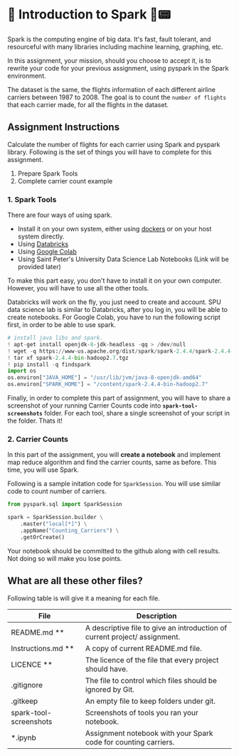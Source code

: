# :hatched_chick: Introduction to Spark :penguin::pager:

Spark is the computing engine of big data. It's fast, fault tolerant, and resourceful with many libraries including machine learning, graphing, etc.

In this assignment, your mission, should you choose to accept it, is to rewrite your code for your previous assignment, using pyspark in the Spark environment. 

The dataset is the same, the flights information of each different airline carriers between 1987 to 2008. The goal is to count the `number of flights` that each carrier made, for all the flights in the dataset.

## Assignment Instructions

Calculate the number of flights for each carrier using Spark and pyspark library. Following is the set of things you will have to complete for this assignment.

1. Prepare Spark Tools
2. Complete carrier count example

### 1. Spark Tools

There are four ways of using spark. 

- Install it on your own system, either using [dockers](http://docker.com/) or on your host system directly.
- Using [Databricks](https://community.cloud.databricks.com/)
- Using [Google Colab](https://colab.research.google.com/)
- Using Saint Peter's University Data Science Lab Notebooks (Link will be provided later)

To make this part easy, you don't have to install it on your own computer. However, you will have to use all the other tools. 

Databricks will work on the fly, you just need to create and account. SPU data science lab is similar to Databricks, after you log in, you will be able to create notebooks. For Google Colab, you have to run the following script first, in order to be able to use spark.

``` py
# install java libs and spark.
! apt-get install openjdk-8-jdk-headless -qq > /dev/null
! wget -q https://www-us.apache.org/dist/spark/spark-2.4.4/spark-2.4.4-bin-hadoop2.7.tgz
! tar xf spark-2.4.4-bin-hadoop2.7.tgz
! pip install -q findspark
import os
os.environ["JAVA_HOME"] = "/usr/lib/jvm/java-8-openjdk-amd64"
os.environ["SPARK_HOME"] = "/content/spark-2.4.4-bin-hadoop2.7"
```

Finally, in order to complete this part of assignment, you will have to share a screenshot of your running Carrier Counts code into **`spark-tool-screenshots`** folder. For each tool, share a single screenshot of your script in the folder. Thats it!

### 2. Carrier Counts

In this part of the assignment, you will **create a notebook** and implement map reduce algorithm and find the carrier counts, same as before. This time, you will use Spark. 

Following is a sample initation code for `SparkSession`. You will use similar code to count number of carriers.

``` py
from pyspark.sql import SparkSession

spark = SparkSession.builder \
    .master("local[*]") \
    .appName("Counting_Carriers") \
    .getOrCreate()
```

Your notebook should be committed to the github along with cell results. Not doing so will make you lose points.

## What are all these other files?

Following table is will give it a meaning for each file.

File                | Description 
-------             | ----------- 
README.md **        | A descriptive file to give an introduction of current project/ assignment. 
Instructions.md **  | A copy of current README.md file. 
LICENCE **          | The licence of the file that every project should have.
.gitignore          | The file to control which files should be ignored by Git.
.gitkeep            | An empty file to keep folders under git.
spark-tool-screenshots | Screenshots of tools you ran your notebook.
*.ipynb   | Assignment notebook with your Spark code for counting carriers. 